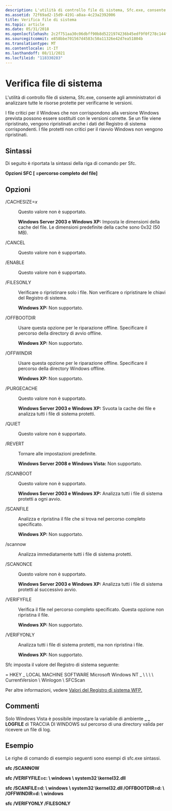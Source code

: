 ```yaml
---
description: L'utilità di controllo file di sistema, Sfc.exe, consente agli amministratori di analizzare tutte le risorse protette per verificarne le versioni.
ms.assetid: 72f69ad2-15d9-4191-a8aa-4c23a2392006
title: Verifica file di sistema
ms.topic: article
ms.date: 05/31/2018
ms.openlocfilehash: 2c2f751aa30c06dbff90b8d5221974236b45edf9f0f278c144f755568a0040f8
ms.sourcegitcommit: e858bbe701567d4583c50a11326e42d7ea51804b
ms.translationtype: MT
ms.contentlocale: it-IT
ms.lasthandoff: 08/11/2021
ms.locfileid: "118330283"
---
```

# <a name="system-file-checker"></a>Verifica file di sistema

L'utilità di controllo file di sistema, Sfc.exe, consente agli amministratori di analizzare tutte le risorse protette per verificarne le versioni.

I file critici per il Windows che non corrispondono alla versione Windows prevista possono essere sostituiti con le versioni corrette. Se un file viene ripristinato, vengono ripristinati anche i dati del Registro di sistema corrispondenti. I file protetti non critici per il riavvio Windows non vengono ripristinati.

## <a name="syntax"></a>Sintassi

Di seguito è riportata la sintassi della riga di comando per Sfc.

**Opzioni SFC \[ =percorso completo del file\]**

## <a name="options"></a>Opzioni

<dl> <dt>

<span id="_CACHESIZE_x"></span><span id="_cachesize_x"></span><span id="_CACHESIZE_X"></span>/CACHESIZE=*x*
</dt> <dd>

Questo valore non è supportato.

**Windows Server 2003 e Windows XP:** Imposta le dimensioni della cache del file. Le dimensioni predefinite della cache sono 0x32 (50 MB).

</dd> <dt>

<span id="_CANCEL"></span><span id="_cancel"></span>/CANCEL
</dt> <dd>

Questo valore non è supportato.

</dd> <dt>

<span id="_ENABLE"></span><span id="_enable"></span>/ENABLE
</dt> <dd>

Questo valore non è supportato.

</dd> <dt>

<span id="_FILESONLY"></span><span id="_filesonly"></span>/FILESONLY
</dt> <dd>

Verificare o ripristinare solo i file. Non verificare o ripristinare le chiavi del Registro di sistema.

**Windows XP:** Non supportato.

</dd> <dt>

<span id="_OFFBOOTDIR"></span><span id="_offbootdir"></span>/OFFBOOTDIR
</dt> <dd>

Usare questa opzione per le riparazione offline. Specificare il percorso della directory di avvio offline.

**Windows XP:** Non supportato.

</dd> <dt>

<span id="_OFFWINDIR"></span><span id="_offwindir"></span>/OFFWINDIR
</dt> <dd>

Usare questa opzione per le riparazione offline. Specificare il percorso della directory Windows offline.

**Windows XP:** Non supportato.

</dd> <dt>

<span id="_PURGECACHE"></span><span id="_purgecache"></span>/PURGECACHE
</dt> <dd>

Questo valore non è supportato.

**Windows Server 2003 e Windows XP:** Svuota la cache dei file e analizza tutti i file di sistema protetti.

</dd> <dt>

<span id="_QUIET"></span><span id="_quiet"></span>/QUIET
</dt> <dd>

Questo valore non è supportato.

</dd> <dt>

<span id="_REVERT"></span><span id="_revert"></span>/REVERT
</dt> <dd>

Tornare alle impostazioni predefinite.

**Windows Server 2008 e Windows Vista:** Non supportato.

</dd> <dt>

<span id="_SCANBOOT"></span><span id="_scanboot"></span>/SCANBOOT
</dt> <dd>

Questo valore non è supportato.

**Windows Server 2003 e Windows XP:** Analizza tutti i file di sistema protetti a ogni avvio.

</dd> <dt>

<span id="_SCANFILE"></span><span id="_scanfile"></span>/SCANFILE
</dt> <dd>

Analizza e ripristina il file che si trova nel percorso completo specificato.

**Windows XP:** Non supportato.

</dd> <dt>

<span id="_SCANNOW"></span><span id="_scannow"></span>/scannow
</dt> <dd>

Analizza immediatamente tutti i file di sistema protetti.

</dd> <dt>

<span id="_SCANONCE"></span><span id="_scanonce"></span>/SCANONCE
</dt> <dd>

Questo valore non è supportato.

**Windows Server 2003 e Windows XP:** Analizza tutti i file di sistema protetti al successivo avvio.

</dd> <dt>

<span id="_VERIFYFILE"></span><span id="_verifyfile"></span>/VERIFYFILE
</dt> <dd>

Verifica il file nel percorso completo specificato. Questa opzione non ripristina il file.

**Windows XP:** Non supportato.

</dd> <dt>

<span id="_VERIFYONLY"></span><span id="_verifyonly"></span>/VERIFYONLY
</dt> <dd>

Analizza tutti i file di sistema protetti, ma non ripristina i file.

**Windows XP:** Non supportato.

</dd> </dl>

Sfc imposta il valore del Registro di sistema seguente:

 = HKEY \_ LOCAL MACHINE SOFTWARE Microsoft Windows NT \_ \\ \\ \\ \\ CurrentVersion \\ Winlogon \\ SFCScan

Per altre informazioni, vedere [Valori del Registro di sistema WFP.](wfp-registry-values.md)

## <a name="remarks"></a>Commenti

Solo Windows Vista è possibile impostare la variabile di ambiente **\_ \_ LOGFILE** di TRACCIA DI WINDOWS sul percorso di una directory valida per ricevere un file di log.

## <a name="examples"></a>Esempio

Le righe di comando di esempio seguenti sono esempi di sfc.exe sintassi.

**sfc /SCANNOW**

**sfc /VERIFYFILE=c: \\ windows \\ system32 \\kernel32.dll**

**sfc /SCANFILE=d: \\ windows \\ system32 \\kernel32.dll /OFFBOOTDIR=d: \\ /OFFWINDIR=d: \\ windows**

**sfc /VERIFYONLY /FILESONLY**

 

 



